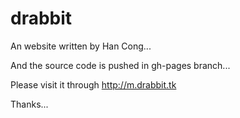 drabbit
=======

An website written by Han Cong...

And the source code is pushed in gh-pages branch...

Please visit it through http://m.drabbit.tk

Thanks...


